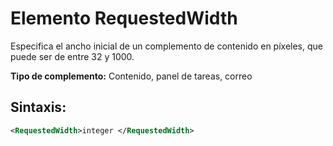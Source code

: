 
# <a name="requestedwidth-element"></a>Elemento RequestedWidth
Especifica el ancho inicial de un complemento de contenido en píxeles, que puede ser de entre 32 y 1000.

 **Tipo de complemento:** Contenido, panel de tareas, correo


## <a name="syntax:"></a>Sintaxis:


```XML
<RequestedWidth>integer </RequestedWidth>
```

